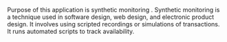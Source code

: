 Purpose of this application is synthetic monitoring .
Synthetic monitoring is a technique used in software design, web design, and electronic product design. It involves using scripted recordings or simulations of transactions.
It runs automated scripts to track availability.
